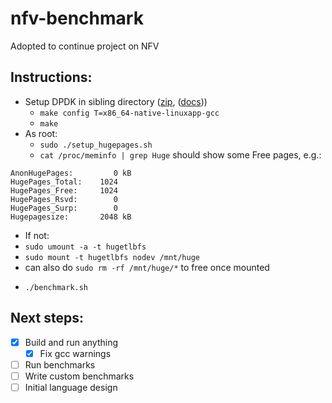 # nfv-benchmark

Adopted to continue project on NFV

## Instructions:
- Setup DPDK in sibling directory ([zip](https://github.com/DPDK/dpdk/archive/v18.02.zip), ([docs](https://dpdk.readthedocs.io/en/v2.2.0/linux_gsg/intro.html)))
  * `make config T=x86_64-native-linuxapp-gcc`
  * `make`
- As root:
  * `sudo ./setup_hugepages.sh`
  * `cat /proc/meminfo | grep Huge` should show some Free pages, e.g.:
```
AnonHugePages:         0 kB
HugePages_Total:    1024
HugePages_Free:     1024
HugePages_Rsvd:        0
HugePages_Surp:        0
Hugepagesize:       2048 kB
```
  * If not:
  * `sudo umount -a -t hugetlbfs`
  * `sudo mount -t hugetlbfs nodev /mnt/huge`
  * can also do `sudo rm -rf /mnt/huge/*` to free once mounted
- `./benchmark.sh`

## Next steps:
- [x] Build and run anything
  - [x] Fix gcc warnings
- [ ] Run benchmarks
- [ ] Write custom benchmarks
- [ ] Initial language design
